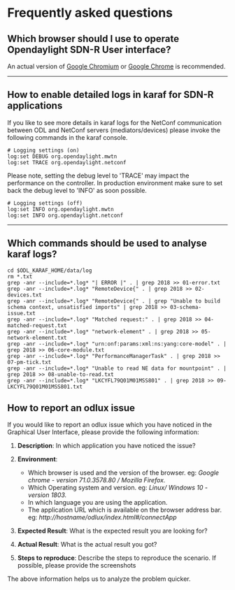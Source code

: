 # Frequently asked questions



## Which browser should I use to operate Opendaylight SDN-R User interface?

An actual version of [Google Chromium](https://www.chromium.org/getting-involved/download-chromium "Download Chromium") or 
[Google Chrome](https://www.google.de/search?q=chrome+download&oq=chrome+download&aqs=chrome..69i57j0l5.2718j0j4&sourceid=chrome&ie=UTF-8 "Download Chrome") is recommended.

- - -


## How to enable detailed logs in karaf for SDN-R applications

If you like to see more details in karaf logs for the NetConf communication between ODL and NetConf servers (mediators/devices) please invoke the following commands in the karaf console.

```
# Logging settings (on)
log:set DEBUG org.opendaylight.mwtn
log:set TRACE org.opendaylight.netconf
```

Please note, setting the debug level to 'TRACE' may impact the performance on the controller. In production environment make sure to set back the debug level to 'INFO' as soon possible.


```
# Logging settings (off)
log:set INFO org.opendaylight.mwtn
log:set INFO org.opendaylight.netconf
```

- - -

## Which commands should be used to analyse karaf logs?

```
cd $ODL_KARAF_HOME/data/log
rm *.txt
grep -anr --include=*.log* "| ERROR |" . | grep 2018 >> 01-error.txt
grep -anr --include=*.log* "RemoteDevice{" . | grep 2018 >> 02-devices.txt
grep -anr --include=*.log* "RemoteDevice{" . | grep "Unable to build schema context, unsatisfied imports" | grep 2018 >> 03-schema-issue.txt
grep -anr --include=*.log* "Matched request:" . | grep 2018 >> 04-matched-request.txt
grep -anr --include=*.log* "network-element" . | grep 2018 >> 05-network-element.txt
grep -anr --include=*.log* "urn:onf:params:xml:ns:yang:core-model" . | grep 2018 >> 06-core-module.txt
grep -anr --include=*.log* "PerformanceManagerTask" . | grep 2018 >> 07-pm-tick.txt
grep -anr --include=*.log* "Unable to read NE data for mountpoint" . | grep 2018 >> 08-unable-to-read.txt
grep -anr --include=*.log* "LKCYFL79Q01M01MSS801" . | grep 2018 >> 09-LKCYFL79Q01M01MSS801.txt
```


## How to report an odlux issue

If you would like to report an odlux issue which you have noticed in the Graphical User Interface, please provide the following information:

1. **Description**: In which application you have noticed the issue?

2. **Environment**: 
    - Which browser is used and the version of the browser.  eg: *Google chrome - version 71.0.3578.80  / Mozilla Firefox.*
    - Which Operating system and version. eg: *Linux/ Windows 10 -  version 1803.* 
    - In which language you are using the application. 
    - The application URL which is available on the browser address bar.  eg: *http://hostname/odlux/index.html#/connectApp* 

3. **Expected Result**: What is the expected result you are looking for?

4. **Actual Result**: What is the actual result you got?

5. **Steps to reproduce**: Describe the steps to reproduce the scenario. If possible, please provide the screenshots
 
The above information helps us to analyze the problem quicker.

